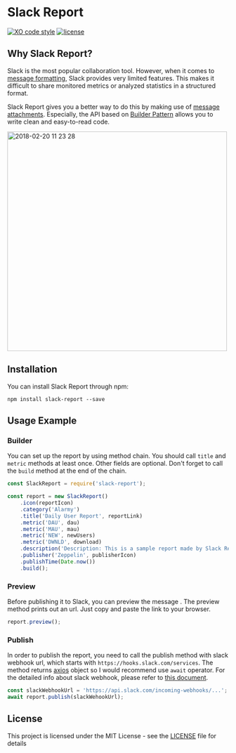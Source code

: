 # Slack Report
[![XO code style](https://img.shields.io/badge/code_style-XO-5ed9c7.svg)](https://github.com/xojs/xo)
[![license](https://img.shields.io/github/license/mashape/apistatus.svg)](LICENSE)

## Why Slack Report?

Slack is the most popular collaboration tool. However, when it comes to [message formatting](https://api.slack.com/docs/message-formatting), Slack provides very limited features. This makes it difficult to share monitored metrics or analyzed statistics in a structured format.

Slack Report gives you a better way to do this by making use of [message attachments](https://api.slack.com/docs/message-attachments). Especially, the API based on [Builder Pattern](https://en.wikipedia.org/wiki/Builder_pattern) allows you to write clean and easy-to-read code.


<img width="500" alt="2018-02-20 11 23 28" src="https://user-images.githubusercontent.com/19233714/36404945-1a195488-1631-11e8-8577-8b5b39d6271e.png">

## Installation
You can install Slack Report through npm:
```
npm install slack-report --save
```

## Usage Example

### Builder
You can set up the report by using method chain. You should call `title` and `metric` methods at least once. Other fields are optional. Don't forget to call the `build` method at the end of the chain.
```js
const SlackReport = require('slack-report');

const report = new SlackReport()
	.icon(reportIcon)
	.category('Alarmy')
	.title('Daily User Report', reportLink)
	.metric('DAU', dau)
	.metric('MAU', mau)
	.metric('NEW', newUsers)
	.metric('DWNLD', download)
	.description('Description: This is a sample report made by Slack Report.')
	.publisher('Zeppelin', publisherIcon)
	.publishTime(Date.now())
	.build();
```

### Preview
Before publishing it to Slack, you can preview the message . The preview method prints out an url. Just copy and paste the link to your browser.
```js
report.preview();
```

### Publish
In order to publish the report, you need to call the publish method with slack webhook url, which starts with `https://hooks.slack.com/services`. The method returns [axios](https://github.com/axios/axios) object so I would recommend use `await` operator. For the detailed info about slack webhook, please refer to [this document](https://api.slack.com/incoming-webhooks).

```js
const slackWebhookUrl = 'https://api.slack.com/incoming-webhooks/...';
await report.publish(slackWehookUrl);
```

## License
This project is licensed under the MIT License - see the [LICENSE](LICENSE) file for details
